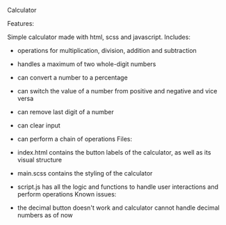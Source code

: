 Calculator

Features:

Simple calculator made with html, scss and javascript.
Includes:

- operations for multiplication, division, addition and subtraction
- handles a maximum of two whole-digit numbers
- can convert a number to a percentage
- can switch the value of a number from positive and negative and vice versa
- can remove last digit of a number
- can clear input
- can perform a chain of operations
Files:

- index.html contains the button labels of the calculator, as well as its visual structure
- main.scss contains the styling of the calculator
- script.js has all the logic and functions to handle user interactions and perform operations
Known issues:

- the decimal button doesn't work and calculator cannot handle decimal numbers as of now
